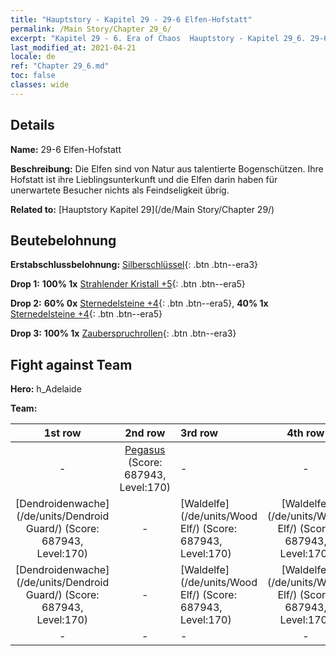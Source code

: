 ```yaml
---
title: "Hauptstory - Kapitel 29 - 29-6 Elfen-Hofstatt"
permalink: /Main Story/Chapter 29_6/
excerpt: "Kapitel 29 - 6. Era of Chaos  Hauptstory - Kapitel 29_6. 29-6 Elfen-Hofstatt"
last_modified_at: 2021-04-21
locale: de
ref: "Chapter 29_6.md"
toc: false
classes: wide
---
```


## Details

 **Name:** 29-6 Elfen-Hofstatt

 **Beschreibung:** Die Elfen sind von Natur aus talentierte Bogenschützen. Ihre Hofstatt ist ihre Lieblingsunterkunft und die Elfen darin haben für unerwartete Besucher nichts als Feindseligkeit übrig.

 **Related to:** [Hauptstory Kapitel 29](/de/Main Story/Chapter 29/)

## Beutebelohnung

 **Erstabschlussbelohnung:** [Silberschlüssel](/de/Items/con_693/){: .btn .btn--era3}

 **Drop 1:** **100% 1x** [Strahlender Kristall +5](/de/Items/mat_101/){: .btn .btn--era5}

 **Drop 2:** **60% 0x** [Sternedelsteine +4](/de/Items/mat_93/){: .btn .btn--era5}, **40% 1x** [Sternedelsteine +4](/de/Items/mat_93/){: .btn .btn--era5}

 **Drop 3:** **100% 1x** [Zauberspruchrollen](/de/Items/con_694/){: .btn .btn--era3}


## Fight against Team
 **Hero:** h_Adelaide

 **Team:**


  | 1st row | 2nd row | 3rd row | 4th row |
  |:----:|:----:|:----|:----:|
  | - | [Pegasus](/de/units/Pegasus/) (Score: 687943, Level:170)  | - | - |
  | [Dendroidenwache](/de/units/Dendroid Guard/) (Score: 687943, Level:170)  | - | [Waldelfe](/de/units/Wood Elf/) (Score: 687943, Level:170)  | [Waldelfe](/de/units/Wood Elf/) (Score: 687943, Level:170)  |
  | [Dendroidenwache](/de/units/Dendroid Guard/) (Score: 687943, Level:170)  | - | [Waldelfe](/de/units/Wood Elf/) (Score: 687943, Level:170)  | [Waldelfe](/de/units/Wood Elf/) (Score: 687943, Level:170)  |
  | - | - | - | - |


